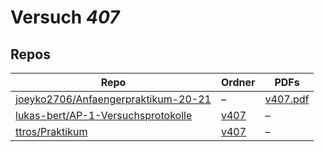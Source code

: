 # Versuch *407*

## Repos

|                                       Repo                                       |                                   Ordner                                   |                                                                    PDFs                                                                     |
|----------------------------------------------------------------------------------|----------------------------------------------------------------------------|---------------------------------------------------------------------------------------------------------------------------------------------|
|[joeyko2706/Anfaengerpraktikum-20-21](../repo/joeyko2706/Anfaengerpraktikum-20-21)|–                                                                           |[v407.pdf](https://docs.google.com/viewer?url=https://raw.githubusercontent.com/joeyko2706/Anfaengerpraktikum-20-21/main/Protokolle/v407.pdf)|
|[lukas-bert/AP-1-Versuchsprotokolle](../repo/lukas-bert/AP-1-Versuchsprotokolle)  |[v407](https://github.com/lukas-bert/AP-1-Versuchsprotokolle/tree/main/v407)|–                                                                                                                                            |
|[ttros/Praktikum](../repo/ttros/Praktikum)                                        |[v407](https://github.com/ttros/Praktikum/tree/main/Protokolle/v407)        |–                                                                                                                                            |
